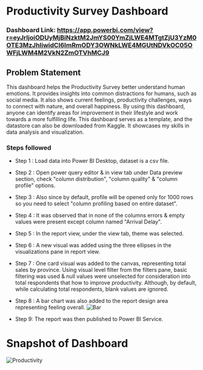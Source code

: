 # Productivity Survey Dashboard

### Dashboard Link: https://app.powerbi.com/view?r=eyJrIjoiODUyMjBiNzktM2JmYS00YmZjLWE4MTgtZjU3YzM0OTE3MzJhIiwidCI6ImRmODY3OWNkLWE4MGUtNDVkOC05OWFjLWM4M2VkN2ZmOTVhMCJ9

## Problem Statement

This dashboard helps the Productivity Survey better understand human emotions. It provides insights into common distractions for humans, such as social media. It also shows current feelings, productivity challenges, ways to connect with nature, and overall happiness. By using this dashboard, anyone can identify areas for improvement in their lifestyle and work towards a more fulfilling life. This dashboard serves as a template, and the datastore can also be downloaded from Kaggle. It showcases my skills in data analysis and visualization.

### Steps followed 

- Step 1 : Load data into Power BI Desktop, dataset is a csv file.
- Step 2 : Open power query editor & in view tab under Data preview section, check "column distribution", "column quality" & "column profile" options.
- Step 3 : Also since by default, profile will be opened only for 1000 rows so you need to select "column profiling based on entire dataset".
- Step 4 : It was observed that in none of the columns errors & empty values were present except column named "Arrival Delay".
- Step 5 : In the report view, under the view tab, theme was selected.
- Step 6 : A new visual was added using the three ellipses in the visualizations pane in report view. 
- Step 7 : One card visual was added to the canvas, representing total sales by province.
           Using visual level filter from the filters pane, basic filtering was used & null values were unselected for consideration into total respondents that how to improve productivity.
           Although, by default, while calculating total respondents, blank values are ignored.
- Step 8 : A bar chart was also added to the report design area representing feeling overall.
![Bar](https://github.com/user-attachments/assets/770e02f3-86b4-4c3b-b58f-a2161f16cf99) 



- Step 9: The report was then published to Power BI Service.
 
# Snapshot of Dashboard
![Productivity](https://github.com/user-attachments/assets/36ab185e-22d7-4ea1-b548-5d5d04953bfc)
